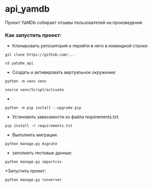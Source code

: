 # api_yamdb
Проект YaMDb собирает отзывы пользователей на произведения

### Как запустить проект:

* Клонировать репозиторий и перейти в него в командной строке:

```
git clone https://github.com/...
```
```
cd yatube_api
```

* Cоздать и активировать виртуальное окружение:

```
python -m venv venv
```
```
source venv/Script/activate
```
*
```
python -m pip install --upgrade pip
```

* Установить зависимости из файла requirements.txt:
```
pip install -r requirements.txt
```

* Выполнить миграции:
```
python manage.py migrate
```

* заполнить  тестовые данные:
```
python manage.py importcsv
```

*Запустить проект:
```
python manage.py runserver
```
